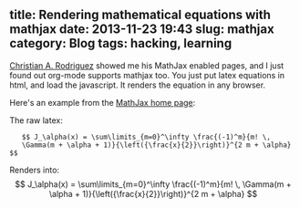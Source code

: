 title: Rendering mathematical equations with mathjax
date: 2013-11-23 19:43
slug: mathjax
category: Blog
tags: hacking, learning
---
<script type="text/javascript"
  src="http://cdn.mathjax.org/mathjax/latest/MathJax.js?config=TeX-AMS-MML_HTMLorMML">
</script>

   <a href="https://github.com/chrisrodz">Christian A. Rodriguez</a> showed me his MathJax enabled pages, and I just
   found out org-mode supports mathjax too. You just put latex
   equations in html, and load the javascript. It renders the equation
   in any browser.

   Here's an example from the <a href="http://www.mathjax.org/">MathJax home page</a>:

   The raw latex:
```
   $$ J_\alpha(x) = \sum\limits_{m=0}^\infty \frac{(-1)^m}{m! \,
   \Gamma(m + \alpha + 1)}{\left({\frac{x}{2}}\right)}^{2 m + \alpha} $$
```

Renders into:
   $$ J_\alpha(x) = \sum\limits_{m=0}^\infty \frac{(-1)^m}{m! \,
   \Gamma(m + \alpha + 1)}{\left({\frac{x}{2}}\right)}^{2 m + \alpha} $$
